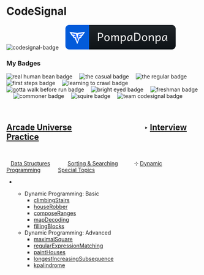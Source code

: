 # **CodeSignal**

<p align="left" >
    <img src='https://app.codesignal.com/badges/user-level/22.svg' alt='codesignal-badge' style="width: 32px" />&emsp;
    <a href='https://app.codesignal.com/profile/pompadonpa'>
        <img src='../../../../Assets/svg/codesignal.svg' alt='codesignal-badge' />
    </a>
</p>


### My Badges


<p align="left" >
    <img src='https://app.codesignal.com/user-icons/miscellaneous/email_verified.svg' alt='real human bean badge' style="width: 32px" />&emsp;
    <img src='https://app.codesignal.com/user-icons/activity/visit_3.svg' alt='the casual badge' style="width: 32px" />&emsp;
    <img src='https://app.codesignal.com/user-icons/activity/visit_5.svg' alt='the regular badge' style="width: 32px" />&emsp;
    <img src='https://app.codesignal.com/user-icons/solved/solved_1.svg' alt='first steps badge' style="width: 32px" />&emsp;
    <img src='https://app.codesignal.com/user-icons/solved/solved_5.svg' alt='learning to crawl badge' style="width: 32px" />&emsp;
    <img src='https://app.codesignal.com/user-icons/solved/solved_20.svg' alt='gotta walk before run badge' style="width: 32px" />&emsp;
    <img src='https://app.codesignal.com/user-icons/interview_practice/plan_selected.svg' alt='bright eyed badge' style="width: 32px" />&emsp;
    <img src='https://app.codesignal.com/user-icons/interview_practice/ipm_topic_1.svg' alt='freshman badge' style="width: 32px" />&emsp;
    <img src='https://app.codesignal.com/user-icons/arcade/arcade_levels_1.svg' alt='commoner badge' style="width: 32px" />&emsp;
    <img src='https://app.codesignal.com/user-icons/arcade/arcade_levels_3.svg' alt='squire badge' style="width: 32px" />&emsp;
    <img src='https://app.codesignal.com/user-icons/miscellaneous/team_codefights.svg' alt='team codesignal badge' style="width: 32px" />&emsp;

</p>
<br id="center"/>

## [Arcade Universe](https://github.com/PompaDonpa/WhiteBoard/tree/main/Algorithms/CodeSignal#center)&emsp;&emsp;&emsp;&emsp;&emsp;&emsp;&emsp;&emsp;&emsp;‣ [Interview Practice](https://app.codesignal.com/interview-practice)
<br />

&ensp; [Data Structures](https://github.com/PompaDonpa/WhiteBoard/tree/main/Algorithms/CodeSignal/Interview%20Practice#center)&emsp;&emsp;&emsp; [Sorting & Searching](https://github.com/PompaDonpa/WhiteBoard/tree/main/Algorithms/CodeSignal/Interview%20Practice/Sorting%20&%20Searching#center)&emsp;&emsp;&emsp;⊹ [Dynamic Programming](https://github.com/PompaDonpa/WhiteBoard/tree/main/Algorithms/CodeSignal/Interview%20Practice/Dynamic%20Programming#center)&emsp;&emsp;&emsp; [Special Topics](https://github.com/PompaDonpa/WhiteBoard/tree/main/Algorithms/CodeSignal/Interview%20Practice/Special%20Topics#center)
-   &ensp;

    -   Dynamic Programming: Basic
        -   [climbingStairs]()
        -   [houseRobber]()
        -   [composeRanges]()
        -   [mapDecoding]()
        -   [fillingBlocks]()
    -   Dynamic Programming: Advanced
        -   [maximalSquare]()
        -   [regularExpressionMatching]()
        -   [paintHouses]()
        -   [longestIncreasingSubsequence]()
        -   [kpalindrome]()
